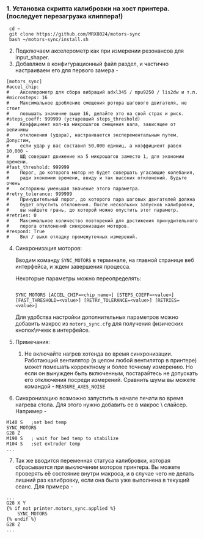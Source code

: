 ### 1. Установка скрипта калибровки на хост принтера. (последует перезагрузка клиппера!)

```
 cd ~
 git clone https://github.com/MRX8024/motors-sync
 bash ~/motors-sync/install.sh
```

2. Подключаем акселерометр как при измерении резонансов для input_shaper.
3. Добавляем в конфигурационный файл раздел, и частично настраиваем
   его для первого замера -
``` 
[motors_sync]
#accel_chip:
#    Aкселерометр для сбора вибраций adxl345 / mpu9250 / lis2dw и т.п.
#microsteps: 16
#    Максимальное дробление смещения ротора шагового двигателя, не стоит
#    повышать значение выше 16, делайте это на свой страх и риск.
#steps_coeff: 999999 (устаревший steps_threshold)
#    Коэффициент кол-ва микрошагов смещения вала, зависящее от величины
#    отклонения (удара), настраивается эксперементальным путем. Допустим,
#    если удар у вас составил 50,000 единиц, а коэффициент равен 10,000 -
#    ШД совершит движение на 5 микрошагов заместо 1, для экономии времени.
#fast_threshold: 999999
#    Порог, до которого мотор не будет совершать угасающие колебания,
#    ради экономии времени, ввиду и так высоких отклонений. Будьте очень
#    осторожны уменьшая значение этого параметра.
#retry_tolerance: 999999
#    Принудительный порог, до которого пара шаговых двигателей должна 
#    будет опустить отклонения. После нескольких запусков калибровки,
#    вы найдете грань, до которой можно опустить этот параметр.
#retries: 0
#    Максимальное количество повторений для достижения принудительного
#    порога отклонений синхронизации моторов.
#respond: True
#    Вкл / выкл отладку промежуточных измерений.
```

4. Синхронизация моторов:

   Вводим команду `SYNC_MOTORS` в терминале, на главной странице веб
   интерфейса, и ждем завершения процесса.

   Некоторые параметры можно переопределять:
   ```

   SYNC_MOTORS [ACCEL_CHIP=<chip_name>] [STEPS_COEFF=<value>]
   [FAST_THRESHOLD=<value>] [RETRY_TOLERANCE=<value>] [RETRIES=<value>]

   ```
   Для удобства настройки дополнительных параметров можно добавить макрос
   из `motors_sync.cfg` для получения физических кнопок\ячеек в интерфейсе.


5. Примечания:
    1. Не включайте нагрев хотенда во время синхронизации. Работающий
       вентилятор (в целом любой вентилятор в принтере) может помешать
       корректному и более точному измерению. Но если он вынужден быть
       включенным, постарайтесь не допускать его отключения посреди
       измерений. Сравнить шумы вы можете командой - `MEASURE_AXES_NOISE`
   

6. Синхронизацию возможно запустить в начале печати во время нагрева
   стола. Для этого нужно добавить ее в макрос \ слайсер. Например -
```
M140 S   ;set bed temp
SYNC_MOTORS
G28 Z
M190 S   ; wait for bed temp to stabilize
M104 S   ;set extruder temp
...
```
7. Так же вводится переменная статуса калибровки, которая сбрасывается
   при выключении моторов принтера. Вы можете проверять её состояние
   внутри макроса, и в случае чего не делать лишний раз калибровку,
   если она была уже выполнена в текущий сеанс. Для примера -
```
...
G28 X Y
{% if not printer.motors_sync.applied %}
    SYNC_MOTORS
{% endif %}
G28 Z
...
```
